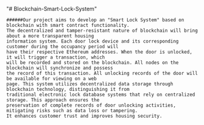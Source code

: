 "# Blockchain-Smart-Lock-System" 

    ######Our project aims to develop an "Smart Lock System" based on blockchain with smart contract functionality.   
    The decentralized and tamper-resistant nature of blockchain will bring about a more transparent housing   
    information system. Each door lock device and its corresponding customer during the occupancy period will  
    have their respective Ethereum addresses. When the door is unlocked, it will trigger a transaction, which  
    will be recorded and stored on the blockchain. All nodes on the blockchain will synchronize and possess
    the record of this transaction. All unlocking records of the door will be available for viewing on a web 
    page. This system utilizes decentralized data storage through blockchain technology, distinguishing it from
    traditional electronic lock database systems that rely on centralized storage. This approach ensures the 
    preservation of complete records of door unlocking activities, mitigating risks such as data loss or tampering. 
    It enhances customer trust and improves housing security.    

    
